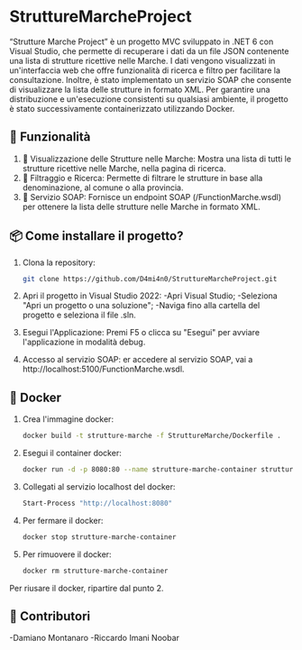# StruttureMarcheProject

“Strutture Marche Project” è un progetto MVC sviluppato in .NET 6 con Visual Studio, che permette di recuperare i dati da un file JSON contenente una lista di strutture ricettive nelle Marche. I dati vengono visualizzati in un'interfaccia web che offre funzionalità di ricerca e filtro per facilitare la consultazione. Inoltre, è stato implementato un servizio SOAP che consente di visualizzare la lista delle strutture in formato XML. Per garantire una distribuzione e un'esecuzione consistenti su qualsiasi ambiente, il progetto è stato successivamente containerizzato utilizzando Docker.

## 🚀 Funzionalità

1. 🔎 Visualizzazione delle Strutture nelle Marche: Mostra una lista di tutti le strutture ricettive nelle Marche, nella pagina di ricerca.
2. 📑 Filtraggio e Ricerca: Permette di filtrare le strutture in base alla denominazione, al comune o alla provincia.
3. 📡 Servizio SOAP: Fornisce un endpoint SOAP (/FunctionMarche.wsdl) per ottenere la lista delle strutture nelle Marche in formato XML.

## 📦 Come installare il progetto?

1. Clona la repository:
   ```bash
   git clone https://github.com/D4mi4n0/StruttureMarcheProject.git

2. Apri il progetto in Visual Studio 2022:
   -Apri Visual Studio;
   -Seleziona "Apri un progetto o una soluzione";
   -Naviga fino alla cartella del progetto e seleziona il file .sln.

3. Esegui l'Applicazione: Premi F5 o clicca su "Esegui" per avviare l'applicazione in modalità debug.

4. Accesso al servizio SOAP: er accedere al servizio SOAP, vai a http://localhost:5100/FunctionMarche.wsdl.

## 🐳 Docker

1. Crea l'immagine docker:
   ```bash
   docker build -t strutture-marche -f StruttureMarche/Dockerfile .

2. Esegui il container docker:
   ```bash
   docker run -d -p 8080:80 --name strutture-marche-container strutture-marche

3. Collegati al servizio localhost del docker:
   ```bash
   Start-Process "http://localhost:8080"

4. Per fermare il docker:
   ```bash
   docker stop strutture-marche-container

5. Per rimuovere il docker:
   ```bash
   docker rm strutture-marche-container

Per riusare il docker, ripartire dal punto 2.

## 🤝 Contributori

-Damiano Montanaro
-Riccardo Imani Noobar
